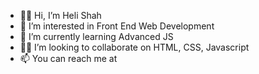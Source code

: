 - 👋🏽 Hi, I’m Heli Shah
- 👀 I’m interested in Front End Web Development
- 🌱 I’m currently learning Advanced JS
- 🙌🏽 I’m looking to collaborate on HTML, CSS, Javascript
- 📫 You can reach me at 

<!---
helishah3010/helishah3010 is a ✨ special ✨ repository because its `README.md` (this file) appears on your GitHub profile.
You can click the Preview link to take a look at your changes.
--->
